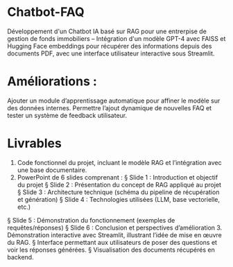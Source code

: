 # Chatbot-FAQ
Développement d'un Chatbot IA basé sur RAG pour une entrerpise de gestion de fonds immobiliers – Intégration d'un modèle GPT-4 avec FAISS et Hugging Face embeddings pour récupérer des informations depuis des documents PDF, avec une interface utilisateur interactive sous Streamlit.

# Améliorations :
Ajouter un module d’apprentissage automatique pour affiner le
modèle sur des données internes.
Permettre l’ajout dynamique de nouvelles FAQ et tester un
système de feedback utilisateur.


# Livrables 
1. Code fonctionnel du projet, incluant le modèle RAG et l’intégration avec une base documentaire.
2. PowerPoint de 6 slides comprenant :
§ Slide 1 : Introduction et objectif du projet
§ Slide 2 : Présentation du concept de RAG appliqué au projet
§ Slide 3 : Architecture technique (schéma du pipeline de
récupération et génération)
§ Slide 4 : Technologies utilisées (LLM, base vectorielle, etc.)

§ Slide 5 : Démonstration du fonctionnement (exemples de requêtes/réponses)
§ Slide 6 : Conclusion et perspectives d’amélioration
3. Démonstration interactive avec Streamlit, illustrant l’idée de mise en
œuvre du RAG.
§ Interface permettant aux utilisateurs de poser des questions et
voir les réponses générées.
§ Visualisation des documents récupérés en backend.
